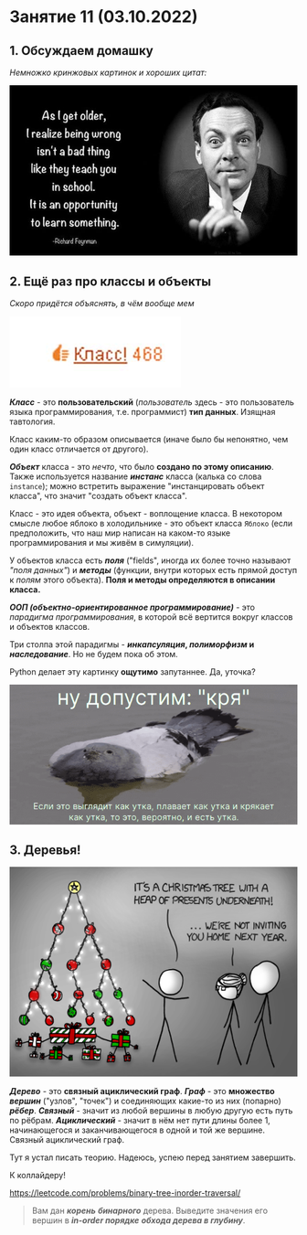 # Занятие 11 (03.10.2022)
## 1. Обсуждаем домашку

_Немножко кринжовых картинок и хороших цитат:_

![Умный был мужик этот Фенйман](images/feynman.jpg)

## 2. Ещё раз про классы и объекты
_Скоро придётся объяснять, в чём вообще мем_

![Ого! Класс!](images/class.jpg)


_**Класс**_ - это **пользовательский** (_пользователь_ здесь - это пользователь языка программирования, т.е. программист) **тип данных**. Изящная тавтология.

Класс каким-то образом описывается (иначе было бы непонятно, чем один класс отличается от другого).

**_Объект_** класса - это _нечто_, что было **создано по этому описанию**. Также используется название **_инстанс_** класса (калька со слова `instance`); можно встретить выражение "инстанцировать объект класса", что значит "создать объект класса". 

Класс - это идея объекта, объект - воплощение класса. В некотором смысле любое яблоко в холодильнике - это объект класса `Яблоко` (если предположить, что наш мир написан на каком-то языке программирования и мы живём в симуляции).

У объектов класса есть **_поля_** ("fields", иногда их более точно называют _"поля данных"_) и **_методы_** (функции, внутри которых есть прямой доступ к _полям_ этого объекта). **Поля и методы определяются в описании класса.**

**_ООП (объектно-ориентированное программирование)_** - это _парадигма программирования_, в которой всё вертится вокруг классов и объектов классов.

Три столпа этой парадигмы - **_инкапсуляция_, _полиморфизм_ и _наследование_**. Но не будем пока об этом.

Python делает эту картинку **ощутимо** запутаннее. Да, уточка?

![](images/duck.png)

## 3. Деревья!

![](images/tree.webp)

**_Дерево_** - это **связный ациклический граф**. **_Граф_** - это **множество** **_вершин_** ("узлов", "точек") и соединяющих какие-то из них (попарно) **_рёбер_**. **_Связный_** - значит из любой вершины в любую другую есть путь по рёбрам. **_Ациклический_** - значит в нём нет пути длины более 1, начинающегося и заканчивающегося в одной и той же вершине. Связный ациклический граф.

Тут я устал писать теорию. Надеюсь, успею перед занятием завершить.

К коллайдеру!

https://leetcode.com/problems/binary-tree-inorder-traversal/

> Вам дан **_корень_** **_бинарного_** дерева. Выведите значения его вершин в **_in-order порядке_** **_обхода дерева в глубину_**.